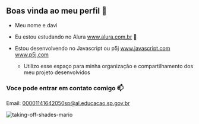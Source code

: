## Boas vinda ao meu perfil 🖤 

- Meu nome e davi

 - Eu estou estudando no Alura www.alura.com.br 💙

- Estou desenvolvendo no Javascript ou p5j www.javascript.com www.p5j.com
  - Utilizo esse espaço para minha organização e compartilhamento dos meu projeto desenvolvidos
### Voce pode entrar em contato comigo 📫
Email: 00001141642050sp@al.educacao.sp.gov.br 

![]()![taking-off-shades-mario](https://github.com/user-attachments/assets/14337c30-a78a-4375-bbb3-ebfca296bc92)
